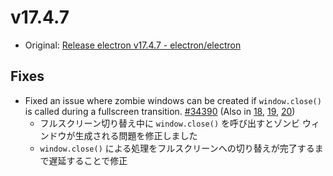 # v17.4.7

- Original: [Release electron v17.4.7 - electron/electron](https://github.com/electron/electron/releases/tag/v17.4.7)

## Fixes

- Fixed an issue where zombie windows can be created if `window.close()` is called during a fullscreen transition. [#34390](https://github.com/electron/electron/pull/34390) (Also in [18](https://github.com/electron/electron/pull/34392), [19](https://github.com/electron/electron/pull/34391), [20](https://github.com/electron/electron/pull/34393))
  - フルスクリーン切り替え中に `window.close()` を呼び出すとゾンビ ウィンドウが生成される問題を修正しました
  - `window.close()` による処理をフルスクリーンへの切り替えが完了するまで遅延することで修正
